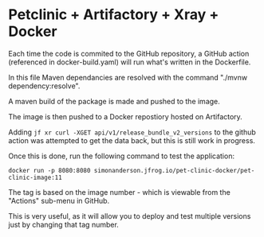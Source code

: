 # Petclinic + Artifactory + Xray + Docker


Each time the code is commited to the GitHub repository, a GitHub action (referenced in docker-build.yaml) will run what's written in the Dockerfile.

In this file Maven dependancies are resolved with the command "./mvnw dependency:resolve". 

A maven build of the package is made and pushed to the image.

The image is then pushed to a Docker repostiory hosted on Artifactory.

Adding `jf xr curl -XGET api/v1/release_bundle_v2_versions` to the github action was attempted to get the data back, but this is still work in progress.

Once this is done, run the following command to test the application:

`docker run -p 8080:8080 simonanderson.jfrog.io/pet-clinic-docker/pet-clinic-image:11`

The tag is based on the image number - which is viewable from the "Actions" sub-menu in GitHub. 

This is very useful, as it will allow you to deploy and test multiple versions just by changing that tag number.

